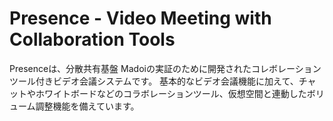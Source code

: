 # Presence - Video Meeting with Collaboration Tools

Presenceは、分散共有基盤 Madoiの実証のために開発されたコレボレーションツール付きビデオ会議システムです。
基本的なビデオ会議機能に加えて、チャットやホワイトボードなどのコラボレーションツール、仮想空間と連動したボリューム調整機能を備えています。

